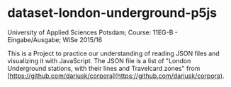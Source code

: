 # dataset-london-underground-p5js
University of Applied Sciences Potsdam; Course: 11EG-B - Eingabe/Ausgabe; WiSe 2015/16

This is a Project to practice our understanding of reading JSON files and visualizing it with JavaScript.
The JSON file is a list of "London Underground stations, with their lines and Travelcard zones" from [https://github.com/dariusk/corpora](https://github.com/dariusk/corpora).